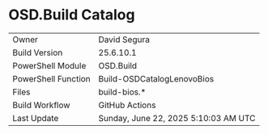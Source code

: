 ﻿# OSD.Build Catalog

| | |
|-|-|
| Owner | David Segura |
| Build Version | 25.6.10.1 |
| PowerShell Module | OSD.Build |
| PowerShell Function | Build-OSDCatalogLenovoBios |
| Files | build-bios.* |
| Build Workflow | GitHub Actions |
| Last Update | Sunday, June 22, 2025 5:10:03 AM UTC |
